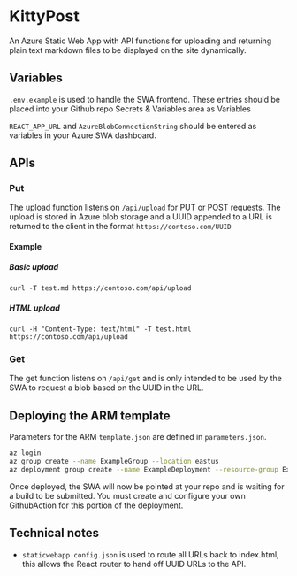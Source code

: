 # KittyPost
An Azure Static Web App with API functions for uploading and returning plain text markdown files to be displayed on the site dynamically.

## Variables
`.env.example` is used to handle the SWA frontend. These entries should be placed into your Github repo Secrets & Variables area as Variables

`REACT_APP_URL` and `AzureBlobConnectionString` should be entered as variables in your Azure SWA dashboard.

## APIs
### Put
The upload function listens on `/api/upload` for PUT or POST requests. The upload is stored in Azure blob storage and a UUID appended to a URL is returned to the client in the format `https://contoso.com/UUID`

#### Example
##### Basic upload
```
curl -T test.md https://contoso.com/api/upload
```

##### HTML upload
```
curl -H "Content-Type: text/html" -T test.html https://contoso.com/api/upload
```

### Get
The get function listens on `/api/get` and is only intended to be used by the SWA to request a blob based on the UUID in the URL.

## Deploying the ARM template
Parameters for the ARM `template.json` are defined in `parameters.json`.

```bash
az login
az group create --name ExampleGroup --location eastus
az deployment group create --name ExampleDeployment --resource-group ExampleGroup --template-file ./template.json --parameters ./parameters.json
```

Once deployed, the SWA will now be pointed at your repo and is waiting for a build to be submitted. You must create and configure your own GithubAction for this portion of the deployment.

## Technical notes
- `staticwebapp.config.json` is used to route all URLs back to index.html, this allows the React router to hand off UUID URLs to the API.
